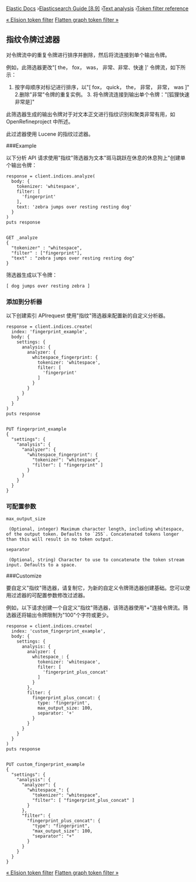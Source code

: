 

[Elastic Docs](/guide/) ›[Elasticsearch Guide [8.9]](index.md) ›[Text
analysis](analysis.md) ›[Token filter reference](analysis-tokenfilters.md)

[« Elision token filter](analysis-elision-tokenfilter.md) [Flatten graph
token filter »](analysis-flatten-graph-tokenfilter.md)

## 指纹令牌过滤器

对令牌流中的重复令牌进行排序并删除，然后将流连接到单个输出令牌。

例如，此筛选器更改"[ the， fox， was， 非常、非常、快速 ]' 令牌流，如下所示：

1. 按字母顺序对标记进行排序，以"[ fox， quick， the， 非常， 非常， was ]" 2.删除"非常"令牌的重复实例。  3. 将令牌流连接到输出单个令牌："[狐狸快速非常是]"

此筛选器生成的输出令牌对于对文本正文进行指纹识别和聚类非常有用，如 OpenRefineproject 中所述。

此过滤器使用 Lucene 的指纹过滤器。

###Example

以下分析 API 请求使用"指纹"筛选器为文本"斑马跳跃在休息的休息狗上"创建单个输出令牌：

    
    
    response = client.indices.analyze(
      body: {
        tokenizer: 'whitespace',
        filter: [
          'fingerprint'
        ],
        text: 'zebra jumps over resting resting dog'
      }
    )
    puts response
    
    
    GET _analyze
    {
      "tokenizer" : "whitespace",
      "filter" : ["fingerprint"],
      "text" : "zebra jumps over resting resting dog"
    }

筛选器生成以下令牌：

    
    
    [ dog jumps over resting zebra ]

### 添加到分析器

以下创建索引 APIrequest 使用"指纹"筛选器来配置新的自定义分析器。

    
    
    response = client.indices.create(
      index: 'fingerprint_example',
      body: {
        settings: {
          analysis: {
            analyzer: {
              whitespace_fingerprint: {
                tokenizer: 'whitespace',
                filter: [
                  'fingerprint'
                ]
              }
            }
          }
        }
      }
    )
    puts response
    
    
    PUT fingerprint_example
    {
      "settings": {
        "analysis": {
          "analyzer": {
            "whitespace_fingerprint": {
              "tokenizer": "whitespace",
              "filter": [ "fingerprint" ]
            }
          }
        }
      }
    }

### 可配置参数

`max_output_size`

     (Optional, integer) Maximum character length, including whitespace, of the output token. Defaults to `255`. Concatenated tokens longer than this will result in no token output. 
`separator`

     (Optional, string) Character to use to concatenate the token stream input. Defaults to a space. 

###Customize

要自定义"指纹"筛选器，请复制它，为新的自定义令牌筛选器创建基础。您可以使用过滤器的可配置参数修改过滤器。

例如，以下请求创建一个自定义"指纹"筛选器，该筛选器使用"+"连接令牌流。筛选器还将输出令牌限制为"100"个字符或更少。

    
    
    response = client.indices.create(
      index: 'custom_fingerprint_example',
      body: {
        settings: {
          analysis: {
            analyzer: {
              whitespace_: {
                tokenizer: 'whitespace',
                filter: [
                  'fingerprint_plus_concat'
                ]
              }
            },
            filter: {
              fingerprint_plus_concat: {
                type: 'fingerprint',
                max_output_size: 100,
                separator: '+'
              }
            }
          }
        }
      }
    )
    puts response
    
    
    PUT custom_fingerprint_example
    {
      "settings": {
        "analysis": {
          "analyzer": {
            "whitespace_": {
              "tokenizer": "whitespace",
              "filter": [ "fingerprint_plus_concat" ]
            }
          },
          "filter": {
            "fingerprint_plus_concat": {
              "type": "fingerprint",
              "max_output_size": 100,
              "separator": "+"
            }
          }
        }
      }
    }

[« Elision token filter](analysis-elision-tokenfilter.md) [Flatten graph
token filter »](analysis-flatten-graph-tokenfilter.md)
